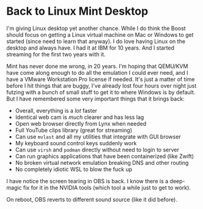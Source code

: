 # Back to Linux Mint Desktop

I'm giving Linux desktop yet another chance. While I do think the Boost should focus on getting a Linux virtual machine on Mac or Windows to get started (since need to learn that anyway). I do love having Linux on the desktop and always have. I had it at IBM for 10 years. And I started streaming for the first two years with it.

Mint has never done me wrong, in 20 years. I'm hoping that QEMU/KVM have come along enough to do all the emulation I could ever need, and I have a VMware Workstation Pro license if needed. It's just a matter of time before I hit things that are buggy, I've already lost four hours over night just futzing with a bunch of small stuff to get it to where Windows is by default. But I have remembered some very important things that it brings back:

* Overall, everything is a *lot* faster
* Identical web cam is *much* clearer and has less lag
* Open web browser directly from Lynx when needed
* Full YouTube clips library (great for streaming)
* Can use `mvlast` and all my utilities that integrate with GUI browser
* My keyboard sound control keys suddenly work
* Can use `virsh` and `podman` directly without need to login to server
* Can run graphics applications that have been containerized (like Zwift)
* No broken virtual network emulation breaking DNS and other routing
* No completely idiotic WSL to blow the fuck up

I have notice the screen tearing in OBS is back. I know there is a deep-magic fix for it in the NVIDIA tools (which tool a while just to get to work).

On reboot, OBS reverts to different sound source (like it did before).
